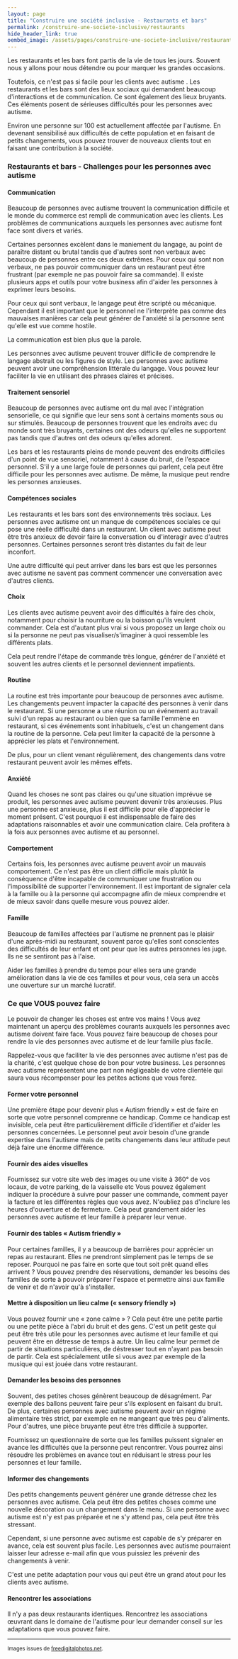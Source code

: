 ```yaml
---
layout: page
title: "Construire une société inclusive - Restaurants et bars"
permalink: /construire-une-societe-inclusive/restaurants
hide_header_link: true
oembed_image: /assets/pages/construire-une-societe-inclusive/restaurants/ID-100442933.jpg
---
```


<amp-img class="left" width="200" height="300" src="{{ site.amp_img_cache_url }}/assets/pages/construire-une-societe-inclusive/restaurants/ID-10065277.jpg" alt="ID-10065277"></amp-img>

Les restaurants et les bars font partis de la vie de tous les jours. Souvent nous y allons pour nous détendre ou pour marquer les grandes occasions.

Toutefois, ce n'est pas si facile pour les clients avec autisme .
Les restaurants et les bars sont des lieux sociaux qui demandent beaucoup d'interactions et de communication.
Ce sont également des lieux bruyants.
Ces éléments posent de sérieuses difficultés pour les personnes avec autisme.

Environ une personne sur 100 est actuellement affectée par l'autisme.
En devenant sensibilisé aux difficultés de cette population et en faisant de petits changements, vous pouvez trouver de nouveaux clients tout en faisant une contribution à la société.


###  Restaurants et bars - Challenges pour les personnes avec autisme

#### Communication


Beaucoup de personnes avec autisme trouvent la communication difficile et le monde du commerce est rempli de communication avec les clients.
Les problèmes de communications auxquels les personnes avec autisme font face sont divers et variés.


Certaines personnes excèlent dans le maniement du langage, au point de paraître distant ou brutal tandis que d'autres sont non verbaux avec beaucoup de personnes entre ces deux extrêmes.
Pour ceux qui sont non verbaux, ne pas pouvoir communiquer dans un restaurant peut être frustrant (par exemple ne pas pouvoir faire sa commande).
Il existe plusieurs apps et outils pour votre business afin d'aider les personnes à exprimer leurs besoins.

Pour ceux qui sont verbaux, le langage peut être scripté ou mécanique. Cependant il est important que le personnel ne l'interprète pas comme des mauvaises manières car cela peut générer de l'anxiété si la personne sent qu'elle est vue comme hostile.

La communication est bien plus que la parole.

<amp-img class="right" width="200" height="133" src="{{ site.amp_img_cache_url }}/assets/pages/construire-une-societe-inclusive/restaurants/ID-100442933.jpg" alt="ID-100442933"></amp-img>

Les personnes avec autisme peuvent trouver difficile de comprendre le langage abstrait ou les figures de style.
Les personnes avec autisme peuvent avoir une compréhension littérale du langage.
Vous pouvez leur faciliter la vie en utilisant des phrases claires et précises.

#### Traitement sensoriel
Beaucoup de personnes avec autisme ont du mal avec l'intégration sensorielle, ce qui signifie que leur sens sont à certains moments sous ou sur stimulés.
Beaucoup de personnes trouvent que les endroits avec du monde sont très bruyants, certaines ont des odeurs qu'elles ne supportent pas tandis que d'autres ont des odeurs qu'elles adorent.

Les bars et les restaurants pleins de monde peuvent des endroits difficiles d'un point de vue sensoriel, notamment à cause du bruit, de l'espace personnel.
S'il y a une large foule de personnes qui parlent, cela peut être difficile pour les personnes avec autisme. De même, la musique peut rendre les personnes anxieuses.

#### Compétences sociales

Les restaurants et les bars sont des environnements très sociaux. Les personnes avec autisme ont un manque de compétences sociales ce qui pose une réelle difficulté dans un restaurant.
Un client avec autisme peut être très anxieux de devoir faire la conversation ou d'interagir avec d'autres personnes.
Certaines personnes seront très distantes du fait de leur inconfort.

Une autre difficulté qui peut arriver dans les bars est que les personnes avec autisme ne savent pas comment commencer une conversation avec d'autres clients.

#### Choix

Les clients avec autisme peuvent avoir des difficultés à faire des choix, notamment pour choisir la nourriture ou la boisson qu'ils veulent commander.
Cela est d'autant plus vrai si vous proposez un large choix ou si la personne ne peut pas visualiser/s'imaginer à quoi ressemble les différents plats.

Cela peut rendre l'étape de commande très longue, générer de l'anxiété et souvent les autres clients et le personnel deviennent impatients.

#### Routine


La routine est très importante pour beaucoup de personnes avec autisme. Les changements peuvent impacter la capacité des personnes à venir dans le restaurant.
Si une personne a une réunion ou un événement au travail suivi d'un repas au restaurant
ou bien que sa famille l'emmène en restaurant, si ces événements sont inhabituels, c'est un changement dans la routine de la personne.
Cela peut limiter la capacité de la personne à apprécier les plats et l'environnement.

De plus, pour un client venant régulièrement, des changements dans votre restaurant peuvent avoir les mêmes effets.

<amp-img class="center" width="250" height="166" src="{{ site.amp_img_cache_url }}/assets/pages/construire-une-societe-inclusive/restaurants/ID-100262514.jpg" alt="ID-100262514"></amp-img>

#### Anxiété

Quand les choses ne sont pas claires ou qu'une situation imprévue se produit, les personnes avec autisme peuvent devenir très anxieuses.
Plus une personne est anxieuse, plus il est difficile pour elle d'apprécier le moment présent.
C'est pourquoi il est indispensable de faire des adaptations raisonnables et avoir une communication claire.
Cela profitera à la fois aux personnes avec autisme et au personnel.

#### Comportement

Certains fois, les personnes avec autisme peuvent avoir un mauvais comportement. Ce n'est pas être un client difficile mais plutôt la
conséquence d'être incapable de communiquer une frustration ou l'impossibilité de supporter l'environnement.
Il est important de signaler cela à la famille ou à la personne qui accompagne afin de mieux comprendre et de mieux savoir dans
quelle mesure vous pouvez aider.

#### Famille

Beaucoup de familles affectées par l'autisme ne prennent pas le plaisir d'une après-midi au restaurant, souvent parce qu'elles sont conscientes des difficultés de leur enfant et ont peur que les autres personnes les juge.
Ils ne se sentiront pas à l'aise.

Aider les familles à prendre du temps pour elles sera une grande amélioration dans la vie de ces familles et pour vous, cela sera un accès une ouverture sur un marché lucratif.

### Ce que VOUS pouvez faire

Le pouvoir de changer les choses est entre vos mains&nbsp;! Vous avez maintenant un aperçu des problèmes courants auxquels les personnes avec autisme doivent faire face.
Vous pouvez faire beaucoup de choses pour rendre la vie des personnes avec autisme et de leur famille plus facile.


Rappelez-vous que faciliter la vie des personnes avec autisme n'est pas de la charité, c'est quelque chose de bon pour votre business.
Les personnes avec autisme représentent une part non négligeable de votre clientèle qui saura vous récompenser pour les petites actions que vous ferez.

#### Former votre personnel


Une première étape pour devenir plus «&nbsp;Autism friendly&nbsp;» est de faire en sorte que votre personnel comprenne ce handicap.
Comme ce handicap est invisible, cela peut être particulièrement difficile d'identifier et d'aider les personnes concernées.
Le personnel peut avoir besoin d'une grande expertise dans l'autisme mais de petits changements dans leur attitude peut déjà faire une énorme différence.

#### Fournir des aides visuelles


Fournissez sur votre site web des images ou une visite à 360° de vos locaux, de votre parking, de la vaisselle etc
Vous pouvez également indiquer la procédure à suivre pour passer une commande, comment payer la facture et les différentes règles que vous avez.
N'oubliez pas d'inclure les heures d'ouverture et de fermeture.
Cela peut grandement aider les personnes avec autisme et leur famille à préparer leur venue.

<amp-img class="center" width="250" height="166" src="{{ site.amp_img_cache_url }}/assets/pages/construire-une-societe-inclusive/restaurants/ID-100207637.jpg" alt="ID-100207637"></amp-img>

#### Fournir des tables «&nbsp;Autism friendly&nbsp;»

Pour certaines familles, il y a beaucoup de barrières pour apprécier un repas au restaurant.
Elles ne prendront simplement pas le temps de se reposer.
Pourquoi ne pas faire en sorte que tout soit prêt quand elles arrivent&nbsp;?
Vous pouvez prendre des réservations, demander les besoins des familles de sorte à pouvoir préparer l'espace et permettre ainsi aux famille de venir et de n'avoir qu'à s'installer.


#### Mettre à disposition un lieu calme («&nbsp;sensory friendly&nbsp;»)

Vous pouvez fournir une «&nbsp;zone calme&nbsp;»&nbsp;? Cela peut être une petite partie ou une petite pièce à l'abri du bruit et des gens.
C'est un petit geste qui peut être très utile pour les personnes avec autisme et leur famille et qui peuvent être en détresse de temps à autre.
Un lieu calme leur permet de partir de situations particulières, de déstresser tout en n'ayant pas besoin de partir.
Cela est spécialement utile si vous avez par exemple de la musique qui est jouée dans votre restaurant.

#### Demander les besoins des personnes

Souvent, des petites choses génèrent beaucoup de désagrément. Par exemple des ballons peuvent faire peur s'ils explosent en faisant du bruit.
De plus, certaines personnes avec autisme peuvent avoir un régime alimentaire très strict, par exemple en ne mangeant que très peu d'aliments.
Pour d'autres, une pièce bruyante peut être très difficile à supporter.

Fournissez un questionnaire de sorte que les familles puissent signaler en avance les difficultés que la personne peut rencontrer.
Vous pourrez ainsi résoudre les problèmes en avance tout en réduisant le stress pour les personnes et leur famille.

#### Informer des changements

Des petits changements peuvent générer une grande détresse chez les personnes avec autisme.
Cela peut être des petites choses comme une nouvelle décoration ou un changement dans le menu.
Si une personne avec autisme est n'y est pas préparée et ne s'y attend pas, cela peut être très stressant.

Cependant, si une personne avec autisme est capable de s'y préparer en avance, cela est souvent plus facile.
Les personnes avec autisme pourraient laisser leur adresse e-mail afin que vous puissiez les prévenir des changements à venir.

C'est une petite adaptation pour vous qui peut être un grand atout pour les clients avec autisme.


#### Rencontrer les associations

Il n'y a pas deux restaurants identiques.
Rencontrez les associations œuvrant dans le domaine de l'autisme pour leur demander conseil sur les adaptations que vous pouvez faire.

---
<small>Images issues de <a href="http://www.freedigitalphotos.net">freedigitalphotos.net</a>.</small>

